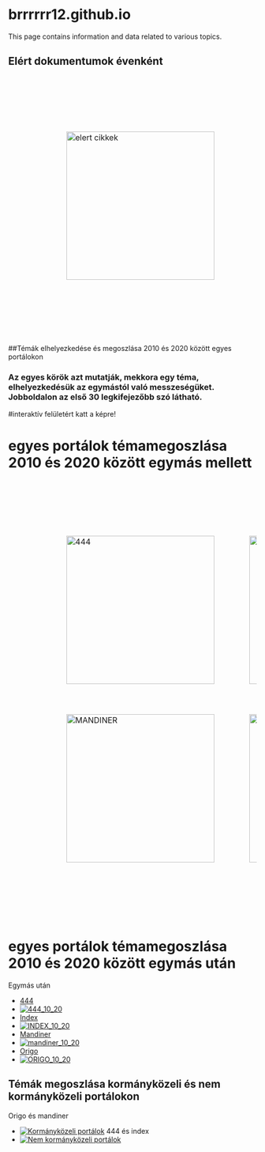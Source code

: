 # brrrrrr12.github.io

This page contains information and data related to various topics.

## Elért dokumentumok évenként

<table style="border-collapse: separate; border-spacing: 55px; padding: 55px;">
  <tr>
    <td>
        <img src="./elert_cikkek_evenkent és portalonként.png" alt="elert cikkek" width="300" height="300">
    </td>
   </tr>  
</table>



##Témák elhelyezkedése és megoszlása 2010 és 2020 között egyes portálokon
### Az egyes körök azt mutatják, mekkora egy téma, elhelyezkedésük az egymástól való messzeségüket. Jobboldalon az első 30 legkifejezőbb szó látható. 
#interaktív felületért katt a képre!

#  egyes portálok témamegoszlása 2010 és 2020 között egymás mellett

<table style="border-collapse: separate; border-spacing: 55px; padding: 55px;">
  <tr>
    <td>
      <a href="./444_2010-2019_teljes_kopusz.html">
        <img src="./444_10_20.png" alt="444" width="300" height="300">
      </a>
    </td>
    <td>
      <a href="./index_2010-2019_teljes_kopusz.html">
        <img src="./INDEX_10_20.png" alt="INDEX" width="300" height="300">
      </a>
    </td>
  </tr>
  <tr>
    <td>
      <a href="./mandiner_2010-2019_teljes_kopusz.html">
        <img src="./mandiner_10_20.png" alt="MANDINER" width="300" height="300">
      </a>
    </td>
    <td>
      <a href="./index_2010-2019_teljes_kopusz.html">
        <img src="./INDEX_10_20.png" alt="INDEX" width="300" height="300">
      </a>
    </td>
  </tr>
</table>

# egyes portálok témamegoszlása 2010 és 2020 között egymás után
Egymás után

- [444](./444_2010-2019_teljes_kopusz.html)
- [![444_10_20](./444_10_20.png)](./444_2010-2019_teljes_kopusz.html)
- [Index](./index_2010-2019_teljes_kopusz.html)
- [![INDEX_10_20](./INDEX_10_20.png)](./index_2010-2019_teljes_kopusz.html)
- [Mandiner](./mandinder_2010-2019_teljes_kopusz.html)
- [![mandiner_10_20](./mandiner_10_20.png)](./mandinder_2010-2019_teljes_kopusz.html)
- [Origo](./origo_2010-2019_teljes_kopusz.html)
- [![ORIGO_10_20](./ORIGO_10_20.png)](./origo_2010-2019_teljes_kopusz.html)

## Témák megoszlása kormányközeli és nem kormányközeli portálokon

Origo és mandiner
- [![Kormányközeli portálok](./Origo_Mandiner_10-20.png)](./Origo_Mandiner_2010-2019_teljes_kopusz.html)
444 és index
- [![Nem kormányközeli portálok](./444_Index_10-20.png)](./444_Index_2010-2019_teljes_kopusz.html)
